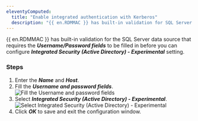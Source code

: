 ```yaml
---
eleventyComputed:
  title: "Enable integrated authentication with Kerberos"
  description: "{{ en.RDMMAC }} has built-in validation for SQL Server data source that requires the Username/Password fields to contain information."
---
```

{{ en.RDMMAC }} has built-in validation for the SQL Server data source that requires the ***Username/Password fields*** to be filled in before you can configure ***Integrated Security (Active Directory) - Experimental*** setting.

### Steps

1. Enter the ***Name*** and ***Host***.
1. Fill the ***Username and password fields***.
![Fill the Username and password fields](https://cdnweb.devolutions.net/docs/RDMM6002_2024_2.png)
1. Select ***Integrated Security (Active Directory) - Experimental***.
![Select Integrated Security (Active Directory) - Experimental](https://cdnweb.devolutions.net/docs/RDMM6003_2024_2.png)
1. Click ***OK*** to save and exit the configuration window.



